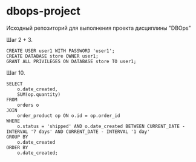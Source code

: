 # dbops-project
Исходный репозиторий для выполнения проекта дисциплины "DBOps"

Шаг 2 + 3.

    CREATE USER user1 WITH PASSWORD 'user1';
    CREATE DATABASE store OWNER user1;
    GRANT ALL PRIVILEGES ON DATABASE store TO user1;

Шаг 10.

    SELECT 
        o.date_created,
        SUM(op.quantity)
    FROM 
        orders o
    JOIN 
        order_product op ON o.id = op.order_id
    WHERE 
        o.status = 'shipped' AND o.date_created BETWEEN CURRENT_DATE - INTERVAL '7 days' AND CURRENT_DATE - INTERVAL '1 day'
    GROUP BY 
        o.date_created
    ORDER BY 
        o.date_created;

